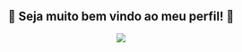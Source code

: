 <h2 align="center">
  💙 Seja muito bem vindo ao meu perfil! 💙
</h2>

<p align="center"> 
    <img src="https://readme-typing-svg.herokuapp.com?color=%2336BCF7&lines=Estudante+de+Programa%C3%A7%C3%A3o;Front-end+Developer"(https://git.io/typing-svg)>
 </p>

